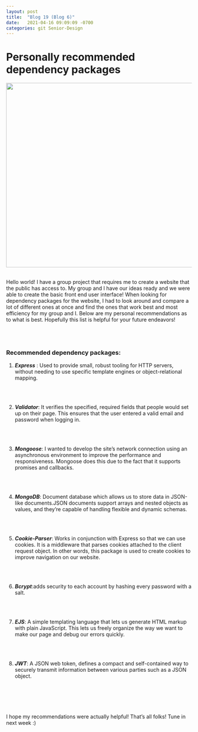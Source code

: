 ```yaml
---
layout: post
title:  "Blog 19 (Blog 6)"
date:   2021-04-16 09:09:09 -0700
categories: git Senior-Design
---
```


<html>
<style>

body {
background-image: url("https://images.unsplash.com/photo-1502239608882-93b729c6af43?ixlib=rb-1.2.1&ixid=eyJhcHBfaWQiOjEyMDd9&w=1000&q=80");
background-size: cover;
background-color:#C0C0C0;
}
html, body, h1, h2, h3, h4, h5, h6, p {
color:white;
}

</style> 

<h1>Personally recommended dependency packages</h1>

<center> <img src="https://miro.medium.com/max/1200/1*6AgWDloI8H3Mnwzg4UAUBA.png" draggable="false" height="500" width="900"> </center> 

<br> 

<p>Hello world! I have a group project that requires me to create a website that the public has access to. My group and I have our ideas ready and we were able to create the basic front end user interface! When looking for dependency packages for the website, I had to look around and compare a lot of different ones at once and find the ones that work best and most efficiency for my group and I. Below are my personal recommendations as to what is best. Hopefully this list is helpful for your future endeavors! </p>

<br> <br>

<h3>Recommended dependency packages: </h3> 

 <ol type="1">
    
<li> <p> <i> <b>Express</b> </i>: Used to provide small, robust tooling for HTTP servers, without needing to use specific template engines or object-relational mapping. </p> </li>

<br><br>

<li> <p> <i> <b>Validator</b></i>: It verifies the specified, required fields that people would set up on their page. This ensures that the user entered a valid email and password when logging in. </p> </li>

<br><br>

<li> <p> <i> <b>Mongoose</b></i>: I wanted to develop the site’s network connection using an asynchronous environment to improve the performance and responsiveness. Mongoose does this due to the fact that it supports promises and callbacks. </p> </li>

<br><br>

<li> <p> <i> <b>MongoDB</b></i>: Document database which allows us to store data in JSON-like documents.JSON documents support arrays and nested objects as values, and they’re capable of handling flexible and dynamic schemas. </p> </li>

<br><br>

<li> <p> <i> <b>Cookie-Parser</b></i>: Works in conjunction with Express so that we can use cookies. It is a middleware that parses cookies attached to the client request object. In other words, this package is used to create cookies to improve navigation on our website.</p> </li>

<br><br>

<li> <p> <i> <b>Bcrypt</b></i>:adds security to each account by hashing every password with a salt.</p> </li>

<br><br>

<li> <p> <i> <b>EJS</b></i>: A simple templating language that lets us generate HTML markup with plain JavaScript. This lets us freely organize the way we want to make our page and debug our errors quickly. </p> </li>

<br><br>
<li> <p> <i> <b>JWT</b></i>: A JSON web token, defines a compact and self-contained way to securely transmit information between various parties such as a JSON object. </p> </li>

<br><br>

</ol>

<br>

<p> I hope my recommendations were actually helpful! That’s all folks! Tune in next week :) </p>

</html>

